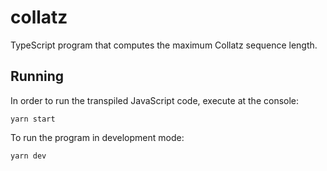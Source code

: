 # collatz

TypeScript program that computes the maximum Collatz sequence length.

## Running

In order to run the transpiled JavaScript code, execute at the console:
```shell
yarn start
```

To run the program in development mode:
```shell
yarn dev
```